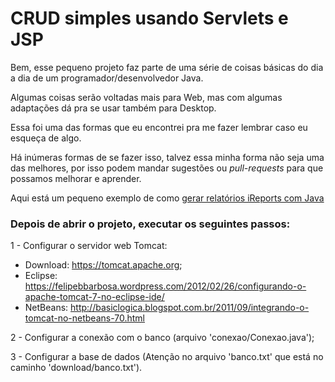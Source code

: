 # CRUD simples usando Servlets e JSP

Bem, esse pequeno projeto faz parte de uma série de coisas básicas do dia a dia de um programador/desenvolvedor Java.

Algumas coisas serão voltadas mais para Web, mas com algumas adaptações dá pra se usar também para Desktop.

Essa foi uma das formas que eu encontrei pra me fazer lembrar caso eu esqueça de algo.

Há inúmeras formas de se fazer isso, talvez essa minha forma não seja uma das melhores, por isso podem mandar sugestões ou *pull-requests* para que possamos melhorar e aprender.

Aqui está um pequeno exemplo de como [gerar relatórios iReports com Java](https://github.com/lukaz-sampaio/java-reports)

### Depois de abrir o projeto, executar os seguintes passos:

1 - Configurar o servidor web Tomcat:
* Download: https://tomcat.apache.org;
* Eclipse: https://felipebbarbosa.wordpress.com/2012/02/26/configurando-o-apache-tomcat-7-no-eclipse-ide/
* NetBeans: http://basiclogica.blogspot.com.br/2011/09/integrando-o-tomcat-no-netbeans-70.html
	
2 - Configurar a conexão com o banco (arquivo 'conexao/Conexao.java');

3 - Configurar a base de dados (Atenção no arquivo 'banco.txt' que está no caminho 'download/banco.txt').
